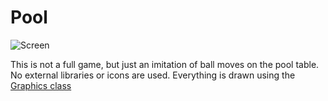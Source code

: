 # Pool

![Screen](https://raw.githubusercontent.com/Maharramoff/pool/master/screen.png)

This is not a full game, but just an imitation of ball moves on the pool table. No external libraries or icons are used. Everything is drawn using the [Graphics class](https://docs.oracle.com/javase/7/docs/api/java/awt/Graphics.html)
